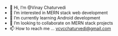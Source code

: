 - 👋 Hi, I’m @Vinay Chaturvedi
- 👀 I’m interested in MERN stack web development
- 🌱 I’m currently learning Android development
- 💞️ I’m looking to collaborate on MERN stack projects
- 📫 How to reach me ... vcvcchaturvedi@gmail.com

<!---
vcvcchaturvedi/vcvcchaturvedi is a ✨ special ✨ repository because its `README.md` (this file) appears on your GitHub profile.
You can click the Preview link to take a look at your changes.
--->
